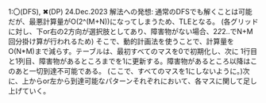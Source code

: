 1:〇(DFS), ✖(DP) 24.Dec.2023
解法への発想:
通常のDFSでも解くことは可能だが、最悪計算量がO(2^(M+N))になってしまうため、TLEとなる。
(各グリッドに対し、下or右の2方向が選択肢としてあり、障害物がない場合、2*2*2..でN+M回分掛け算が行われるため)
そこで、動的計画法を使うことで、計算量をO(N*M)まで減らす。テーブルは、最初すべてのマスを0で初期化し、次に
1行目と1列目、障害物があるところまでを1に更新する。障害物があるところ以降はこのあと一切到達不可能である。
(ここで、すべてのマスを1にしないように。)次に、上からor左から到達可能なパターンそれぞれにおいて、各マスに関して足し上げていく。